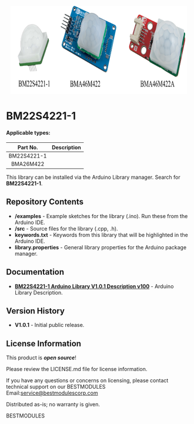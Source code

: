 <div align=center>
<img src="https://github.com/BestModules-Libraries/img/blob/main/BM22S4221-1_BMA26M422_V1.0.png" width="480" height="240"> 
</div> 

BM22S4221-1
===========================================================

#### Applicable types:
<div align=center>

|Part No.   |Description                   |
|:---------:|:----------------------------:|
|BM22S4221-1||
|BMA26M422  |  |

</div> 

This library can be installed via the Arduino Library manager. Search for **BM22S4221-1**. 

Repository Contents
-------------------

* **/examples** - Example sketches for the library (.ino). Run these from the Arduino IDE. 
* **/src** - Source files for the library (.cpp, .h).
* **keywords.txt** - Keywords from this library that will be highlighted in the Arduino IDE. 
* **library.properties** - General library properties for the Arduino package manager. 

Documentation 
-------------------

* **[BM22S4221-1 Arduino Library V1.0.1 Description v100]( https://www.bestmodulescorp.com/bm22s4221-1.html#tab-product2 )** - Arduino Library Description.

Version History  
-------------------

* **V1.0.1** - Initial public release.

License Information
-------------------

This product is _**open source**_! 

Please review the LICENSE.md file for license information. 

If you have any questions or concerns on licensing, please contact technical support on our BESTMODULES Email:service@bestmodulescorp.com

Distributed as-is; no warranty is given.

BESTMODULES
